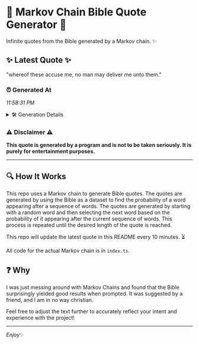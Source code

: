 # 📖 Markov Chain Bible Quote Generator 📖

Infinite quotes from the Bible generated by a Markov chain. ✨

## ✨ Latest Quote ✨
"whereof these accuse me, no man may deliver me unto them."

### ⏰ Generated At
*11:58:31 PM*

<details>
    <summary>🛠️ Generation Details</summary>
    <p>
        <strong>🌱 Seed:</strong> whereof<br>
        <strong>🔄 Iterations:</strong> 10<br>
        <strong>📜 Context History:</strong><br>[ whereof ]: these<br>[ whereof, these ]: accuse<br>[ whereof, these, accuse ]: me,<br>[ whereof, these, accuse, me, ]: no<br>[ whereof, these, accuse, me,, no ]: man<br>[ whereof, these, accuse, me,, no, man ]: may<br>[ these, accuse, me,, no, man, may ]: deliver<br>[ accuse, me,, no, man, may, deliver ]: me<br>[ me,, no, man, may, deliver, me ]: unto<br>[ no, man, may, deliver, me, unto ]: them.<br>
    </p>
</details>

### ⚠️ Disclaimer ⚠️
**This quote is generated by a program and is not to be taken seriously. It is purely for entertainment purposes.**

---

## 🔍 How It Works

This repo uses a Markov chain to generate Bible quotes. The quotes are generated by using the Bible as a dataset to find the probability of a word appearing after a sequence of words. The quotes are generated by starting with a random word and then selecting the next word based on the probability of it appearing after the current sequence of words. This process is repeated until the desired length of the quote is reached.

This repo will update the latest quote in this README every 10 minutes. ⏳

All code for the actual Markov chain is in `index.ts`.

## ❓ Why

I was just messing around with Markov Chains and found that the Bible surprisingly yielded good results when prompted. 
It was suggested by a friend, and I am in no way christian.

Feel free to adjust the text further to accurately reflect your intent and experience with the project!

---

*Enjoy*✨

